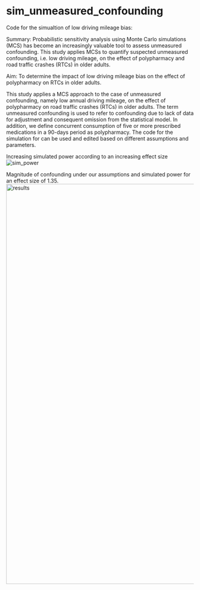 # sim_unmeasured_confounding
Code for the simualtion of low driving mileage bias: 

Summary:
Probabilistic sensitivity analysis using Monte Carlo simulations (MCS) has become an increasingly valuable tool to assess unmeasured confounding. 
This study applies MCSs to quantify suspected unmeasured confounding, i.e. low driving mileage, 
on the effect of polypharmacy and road traffic crashes (RTCs) in older  adults.

Aim: To determine the impact of low driving mileage bias on the effect of polypharmacy
on RTCs in older adults.

This study applies a MCS approach to the case of unmeasured confounding, namely low annual
driving mileage, on the effect of polypharmacy on road traffic crashes (RTCs) in older
adults. The term unmeasured confounding is used to refer to confounding due to lack of data for
adjustment and consequent omission from the statistical model. In addition, we define concurrent
consumption of five or more prescribed medications in a 90-days period as polypharmacy.
The code for the simulation for can be used and edited based on different assumptions and parameters.

Increasing simulated power according to an increasing effect size
![sim_power](https://user-images.githubusercontent.com/44569628/168111509-b96bda5f-0906-46e0-bd28-141138216260.gif)

Magnitude of confounding under our assumptions and simulated power for an effect size of 1.35.
<img width="1071" alt="results" src="https://user-images.githubusercontent.com/44569628/167868026-6eb7363f-b1dd-47e7-95f8-e5f66547d87c.png">


